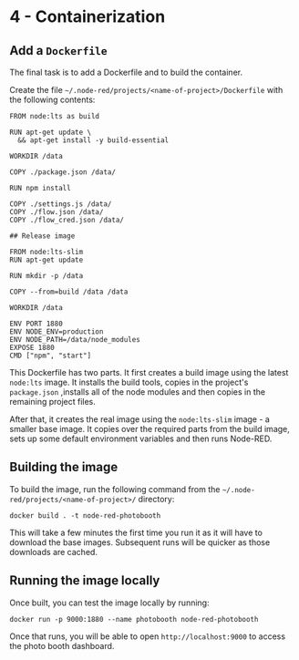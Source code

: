 # 4 - Containerization

## Add a `Dockerfile`

The final task is to add a Dockerfile and to build the container.

Create the file `~/.node-red/projects/<name-of-project>/Dockerfile` with the following
contents:

```
FROM node:lts as build

RUN apt-get update \
  && apt-get install -y build-essential

WORKDIR /data

COPY ./package.json /data/

RUN npm install

COPY ./settings.js /data/
COPY ./flow.json /data/
COPY ./flow_cred.json /data/

## Release image

FROM node:lts-slim
RUN apt-get update

RUN mkdir -p /data

COPY --from=build /data /data

WORKDIR /data

ENV PORT 1880
ENV NODE_ENV=production
ENV NODE_PATH=/data/node_modules
EXPOSE 1880
CMD ["npm", "start"]
```

This Dockerfile has two parts. It first creates a build image using the latest
`node:lts` image. It installs the build tools, copies in the project's `package.json`
,installs all of the node modules and then copies in the remaining project
files.

After that, it creates the real image using the `node:lts-slim` image - a smaller
base image. It copies over the required parts from the build image, sets up some
default environment variables and then runs Node-RED.

## Building the image

To build the image, run the following command from the `~/.node-red/projects/<name-of-project>/`
directory:

```
docker build . -t node-red-photobooth
```

This will take a few minutes the first time you run it as it will have to download
the base images. Subsequent runs will be quicker as those downloads are cached.

## Running the image locally

Once built, you can test the image locally by running:

```
docker run -p 9000:1880 --name photobooth node-red-photobooth
```

Once that runs, you will be able to open `http://localhost:9000` to access the
photo booth dashboard.
